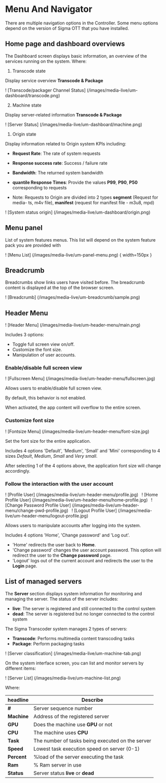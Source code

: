 # Menu And Navigator

There are multiple navigation options in the Controller. Some menu options depend on the version of Sigma OTT that you have installed.

## Home page and dashboard overviews

The Dashboard screen displays basic information, an overview of the services running on the system. Where:

1. Transcode state

Display service overview **Transcode & Package**

! [Transcode/packager Channel Status] (/images/media-live/um-dashboard/transcode.png)

2. Machine state

Display server-related information **Transcode & Package**

! [Server Status] (/images/media-live/um-dashboard/machine.png)

1. Origin state

Display information related to Origin system KPIs including:

- **Request Rate**: The rate of system requests

- **Response success rate**: Success / failure rate

- **Bandwidth**: The returned system bandwidth

- **quantile Response Times**: Provide the values **P99**, **P90**, **P50** corresponding to requests

- Note: Requests to Origin are divided into 2 types **segment** (Request for media- ts, m4v file), **manifest** (request for manifest file - m3u8, mpd)

! [System status origin] (/images/media-live/um-dashboard/origin.png)

## **Menu panel**

List of system features menus. This list will depend on the system feature pack you are provided with

! [Menu List] (/images/media-live/um-panel-menu.png) { width=150px }

## Breadcrumb

Breadcrumbs show links users have visited before. The breadcrumb content is displayed at the top of the browser screen.

! [Breadcrumb] (/images/media-live/um-breadcrumb/sample.png)

## Header Menu

! [Header Menu] (/images/media-live/um-header-menu/main.png)

Includes 3 options:

- Toggle full screen view on/off.
- Customize the font size.
- Manipulation of user accounts.

### Enable/disable full screen view

! [Fullscreen Menu] (/images/media-live/um-header-menu/fullscreen.jpg)

Allows users to enable/disable full screen view.

By default, this behavior is not enabled.

When activated, the app content will overflow to the entire screen.

### Customize font size

! [Fontsize Menu] (/images/media-live/um-header-menu/font-size.jpg)

Set the font size for the entire application.

Includes 4 options 'Default', 'Medium', 'Small' and 'Mini' corresponding to 4 sizes _Default_, _Medium_, _Small_ and _Very small_.

After selecting 1 of the 4 options above, the application font size will change accordingly.

### Follow the interaction with the user account

! [Profile User] (/images/media-live/um-header-menu/profile.jpg)&ensp;
! [Home Profile User] (/images/media-live/um-header-menu/home-profile.jpg)&ensp;
! [Change Password Profile User] (/images/media-live/um-header-menu/change-pwd-profile.jpg)&ensp;
! [Logout Profile User] (/images/media-live/um-header-menu/logout-profile.jpg)

Allows users to manipulate accounts after logging into the system.

Includes 4 options 'Home', 'Change password' and 'Log out'.

- 'Home' redirects the user back to **Home**.
- 'Change password' changes the user account password. This option will redirect the user to the **Change password** page.
- 'Logout' logs out of the current account and redirects the user to the **Login** page.

## List of managed servers

The **Server** section displays system information for monitoring and managing the server. The status of the server includes:

- **live**: The server is registered and still connected to the control system
- **dead**: The server is registered but no longer connected to the control system

The Sigma Transcoder system manages 2 types of servers:

- **Transcode**: Performs multimedia content transcoding tasks
- **Package**: Perform packaging tasks

! [Server classification] (/images/media-live/um-machine-tab.png)

On the system interface screen, you can list and monitor servers by different items:

! [Server List] (/images/media-live/um-machine-list.png)

Where:

| headline    | Describe                                                       |
| ----------- | -------------------------------------------------------------- |
| **#**       | Server sequence number                                         |
| **Machine** | Address of the registered server                               |
| **GPU**     | Does the machine use **GPU** or not                            |
| **CPU**     | The machine uses **CPU**                                       |
| **Task**    | The number of tasks being executed on the server               |
| **Speed**   | Lowest task execution speed on server (0-1) |
| **Percent** | %load of the server executing the task                         |
| **Ram**     | % Ram server in use                                            |
| **Status**  | Server status **live** or **dead**                             |
